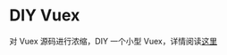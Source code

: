 # DIY Vuex 
对 Vuex 源码进行浓缩，DIY 一个小型 Vuex，详情阅读[这里](https://yejinzhan.gitee.io/2018/11/17/%E6%9D%A5%E5%AE%9E%E7%8E%B0%E4%B8%80%E4%B8%AA%E7%BC%A9%E6%B0%B4%E7%89%88Vuex/)
